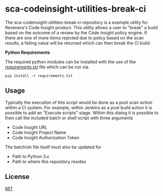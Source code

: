 # sca-codeinsight-utilities-break-ci

The sca-codeinsight-utilities-break-ci repository is a example utility for Revenera's Code Insight product. This utility allows a user to "break" a build based on the outcome of a review by the Code Insight policy engine.   If there are one of more items rejected due to policy based on the scan results, a failing value will be returned which can then break the CI build.


**Python Requirements**

The required python modules can be installed with the use of the [requirements.txt](requirements.txt) file which can be run via.

	pip install -r requirements.txt

## Usage

Typically the execution of this script would be done as a post scan action within a CI system.  For example, within Jenkins as a post build action it is possible to add an "Execute scripts" stage.  Within this dialog it is possible to then call the included batch or shell script with three arguments
- Code Insight URL
- Code Insight Project Name
- Code Insight Authorization Token

The batch/sh file itself must also be updated for
- Path to Python 3.x
- Path to where this repository resides

## License

[MIT](LICENSE)